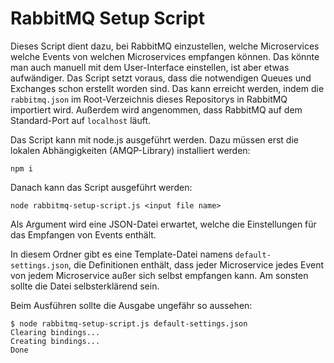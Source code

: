 # RabbitMQ Setup Script

Dieses Script dient dazu, bei RabbitMQ einzustellen,
welche Microservices welche Events von welchen Microservices empfangen können.
Das könnte man auch manuell mit dem User-Interface einstellen, ist aber etwas aufwändiger. Das Script setzt voraus, dass die notwendigen Queues und Exchanges schon erstellt worden sind. Das kann erreicht werden, indem die `rabbitmq.json` im Root-Verzeichnis dieses Repositorys in RabbitMQ importiert wird.
Außerdem wird angenommen, dass RabbitMQ auf dem Standard-Port auf `localhost` läuft.

Das Script kann mit node.js ausgeführt werden.
Dazu müssen erst die lokalen Abhängigkeiten (AMQP-Library) installiert werden:

```
npm i
```

Danach kann das Script ausgeführt werden:

```
node rabbitmq-setup-script.js <input file name>
```

Als Argument wird eine JSON-Datei erwartet, welche die Einstellungen für
das Empfangen von Events enthält.

In diesem Ordner gibt es eine Template-Datei namens `default-settings.json`,
die Definitionen enthält, dass jeder Microservice jedes Event von jedem Microservice außer sich selbst empfangen kann.
Am sonsten sollte die Datei selbsterklärend sein.

Beim Ausführen sollte die Ausgabe ungefähr so aussehen:

```
$ node rabbitmq-setup-script.js default-settings.json
Clearing bindings...
Creating bindings...
Done
```
